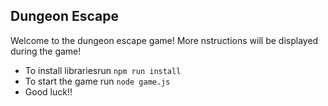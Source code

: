 ## Dungeon Escape

Welcome to the dungeon escape game!
More nstructions will be displayed during the game!


- To install librariesrun `npm run install` 
- To start the game run `node game.js`
- Good luck!!